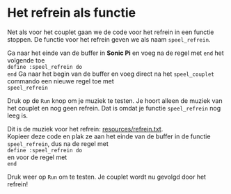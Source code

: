 # Het refrein als functie

Net als voor het couplet gaan we de code voor het refrein in een functie stoppen. De functie voor het refrein geven we als naam `speel_refrein`.

Ga naar het einde van de buffer in **Sonic Pi** en voeg na de regel met `end` het volgende toe  
`define :speel_refrein do`  
`end`
Ga naar het begin van de buffer en voeg direct na het `speel_couplet` commando een nieuwe regel toe met  
`speel_refrein`

Druk op de `Run` knop om je muziek te testen. Je hoort alleen de muziek van het couplet en nog geen refrein. Dat is omdat je functie `speel_refrein` nog leeg is.

Dit is de muziek voor het refrein: <a href="resources/refrein.txt" target="_blank">resources/refrein.txt</a>.  
Kopieer deze code en plak ze aan het einde van de buffer in de functie `speel_refrein`, dus na de regel met  
`define :speel_refrein do`  
en voor de regel met  
`end`

Druk weer op `Run` om te testen. Je couplet wordt nu gevolgd door het refrein!
